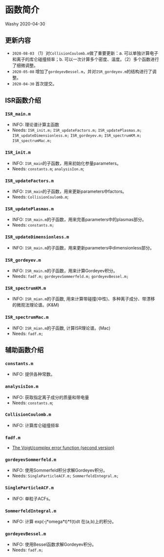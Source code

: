 # 函数简介

Washy 2020-04-30

## 更新内容

- `2020-08-03` （1）对`CollisionCoulomb.m`做了重要更新：a. 可以单独计算电子和离子的库仑碰撞频率；b. 可以一次计算多个密度、温度。（2）多个函数进行了细微调整。
- `2020-05-08` 增加了`gordeyevBessel.m`，并对`ISR_gordeyev.m`的结构进行了调整。
- `2020-04-30` 首次提交。

## ISR函数介绍

### `ISR_main.m` 

- INFO: 理论谱计算主函数
- Needs: `ISR_init.m;` `ISR_updateFactors.m;` `ISR_updatePlasmas.m;` `ISR_updateDimensionless.m;` `ISR_gordeyev.m;` `ISR_spectrumKM.m;` `ISR_spectrumMac.m;` 

### `ISR_init.m` 

- INFO: `ISR_main`的子函数，用来初始化参量parameters。
- Needs: `constants.m`; `analysisIon.m`; 

### `ISR_updateFactors.m` 

- INFO: `ISR_main`的子函数，用来更新parameters中factors。
- Needs: `CollisionCoulomb.m`; 

### `ISR_updatePlasmas.m` 

- INFO: `ISR_main.m`的子函数，用来完善parameters中的plasmas部分。
- Needs: `constants.m;` 

### `ISR_updateDimensionless.m` 

- INFO: `ISR_main.m`的子函数，用来更新parameters中dimensionless部分。

### `ISR_gordeyev.m` 

- INFO: `ISR_main.m`的子函数，用来计算Gordeyev积分。
- Needs: `fadf.m;` `gordeyevSommerfeld.m;` `gordeyevBessel.m;` 

### `ISR_spectrumKM.m` 

- INFO: `ISR_mian.m`的子函数, 用来计算带碰撞(中性)、多种离子成分、带漂移的微观法理论谱。(K&M)

### `ISR_spectrumMac.m` 

- INFO: `ISR_mian.m`的子函数, 计算ISR理论谱。(Mac)
- Needs: `fadf.m;` 

## 辅助函数介绍

### `constants.m` 

- INFO: 提供各种常数。

### `analysisIon.m` 

- INFO: 获取指定离子成分的质量和带电量
- Needs: `constants.m`; 

### `CollisionCoulomb.m` 

- INFO: 计算库仑碰撞频率

### `fadf.m` 

- [The Voigt/complex error function (second version)](https://ww2.mathworks.cn/matlabcentral/fileexchange/47801-the-voigt-complex-error-function-second-version?focused=9c4306e9-9303-b421-9eeb-10569c46ac8b&tab=function) 

### `gordeyevSommerfeld.m` 

- INFO: 使用Sommerfeld积分求解Gordeyev积分。
- Needs: `SingleParticleACF.m;` `SommerfeldIntegral.m;` 

### `SingleParticleACF.m` 

- INFO: 单粒子ACFs。

### `SommerfeldIntegral.m` 

- INFO: 计算 exp(-j\*omega\*t)\*f(t)dt 在(a,b)上的积分。

### `gordeyevBessel.m` 

- INFO: 使用Bessel函数求解Gordeyev积分。
- Needs: `fadf.m;` 